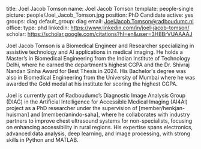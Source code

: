 title: Joel Jacob Tomson
name: Joel Jacob Tomson
template: people-single
picture: people/Joel_Jacob_Tomson.jpg
position: PhD Candidate
active: yes
groups: diag
default_group: diag
email: JoelJacob.Tomson@radboudumc.nl
office: 
type: phd
linkedin: https://www.linkedin.com/in/joel-jacob-tomson/
scholar: https://scholar.google.com/citations?hl=en&user=3H8BrVUAAAAJ

Joel Jacob Tomson is a Biomedical Engineer and Researcher specializing in assistive technology and AI applications in medical imaging. He holds a Master’s in Biomedical Engineering from the Indian Institute of Technology Delhi, where he earned the department’s highest CGPA and the Dr. Shivraj Nandan Sinha Award for Best Thesis in 2024. His Bachelor's degree was also in Biomedical Engineering from the University of Mumbai where he was awarded the Gold medal at his institute for scoring the highest CGPA.

Joel is currently part of Radboudumc’s Diagnostic Image Analysis Group (DIAG) in the Artificial Intelligence for Accessible Medical Imaging (AI4AI) project as a PhD researcher under the supervision of [member/henkjan-huisman] and [member/anindo-saha], where he collaborates with industry partners to improve chest ultrasound systems for non-specialists, focusing on enhancing accessibility in rural regions. His expertise spans electronics, advanced data analysis, deep learning, and image processing, with strong skills in Python and MATLAB.
